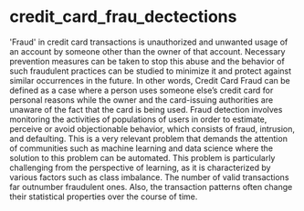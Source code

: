 # credit_card_frau_dectections
'Fraud'  in credit card transactions is unauthorized and unwanted usage of an account by someone other than the owner of that account. Necessary prevention measures can be taken to stop this abuse and the behavior of such fraudulent practices can be studied to minimize it and protect against similar occurrences in the future. In other words, Credit Card Fraud can be defined as a case where a person uses someone else’s credit card for personal reasons while the owner and the card-issuing authorities are unaware of the fact that the card is being used.  Fraud detection involves monitoring the activities of populations of users in order to estimate, perceive or avoid objectionable behavior, which consists of fraud, intrusion, and defaulting. This is a very relevant problem that demands the attention of communities such as machine learning and data science where the solution to this problem can be automated. This problem is particularly challenging from the perspective of learning,  as it is characterized by various factors such as class imbalance.  The number of valid transactions far outnumber fraudulent ones.  Also,  the transaction patterns often change their statistical properties over the course of time.
